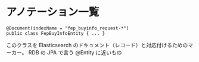 # アノテーション一覧
```
@Document(indexName = "fep_buyinfo_request-*")
public class FepBuyInfoEntity { ... }
```
このクラスを Elasticsearch のドキュメント（レコード）と対応付けるためのマーカー。
RDB の JPA で言う @Entity に近いもの
